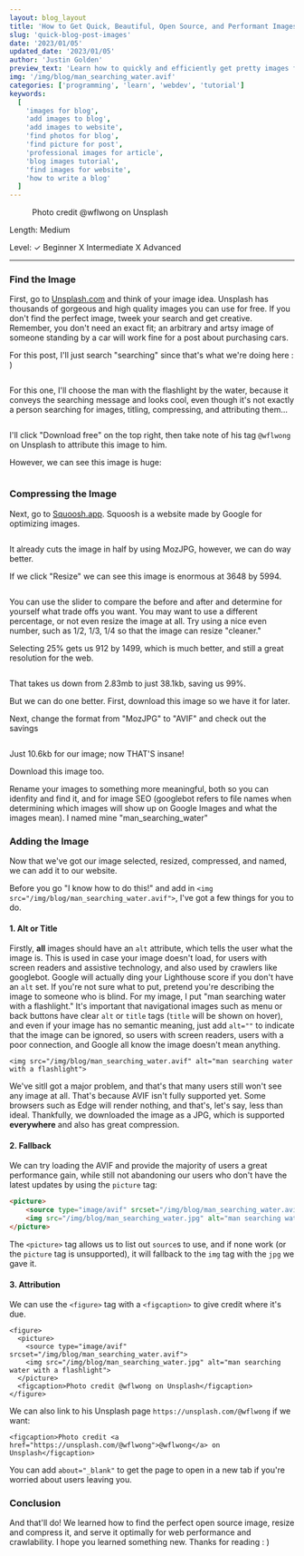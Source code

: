 ```yaml
---
layout: blog_layout
title: 'How to Get Quick, Beautiful, Open Source, and Performant Images for Your Blog'
slug: 'quick-blog-post-images'
date: '2023/01/05'
updated_date: '2023/01/05'
author: 'Justin Golden'
preview_text: 'Learn how to quickly and efficiently get pretty images for your next blog post.'
img: '/img/blog/man_searching_water.avif'
categories: ['programming', 'learn', 'webdev', 'tutorial']
keywords:
  [
    'images for blog',
    'add images to blog',
    'add images to website',
    'find photos for blog',
    'find picture for post',
    'professional images for article',
    'blog images tutorial',
    'find images for website',
    'how to write a blog'
  ]
---
```


<figure>
  <picture>
    <source type="image/avif" srcset="/img/blog/man_searching_water.avif">
    <img src="/img/blog/man_searching_water.jpg" alt="">
  </picture>
  <figcaption>Photo credit @wflwong on Unsplash</figcaption>
</figure>

Length: Medium

Level: ✓ Beginner X Intermediate X Advanced

---

### Find the Image

First, go to [Unsplash.com](https://unsplash.com/) and think of your image idea. Unsplash has thousands of gorgeous and high quality images you can use for free. If you don't find the perfect image, tweek your search and get creative. Remember, you don't need an exact fit; an arbitrary and artsy image of someone standing by a car will work fine for a post about purchasing cars.

For this post, I'll just search "searching" since that's what we're doing here : )

<img src="/img/blog/posts/find_blog_image_unsplash.jpg" alt="">

For this one, I'll choose the man with the flashlight by the water, because it conveys the searching message and looks cool, even though it's not exactly a person searching for images, titling, compressing, and attributing them...

<img src="/img/blog/posts/find_blog_image_unsplash_details.jpg" alt="">

I'll click "Download free" on the top right, then take note of his tag `@wflwong` on Unsplash to attribute this image to him.

However, we can see this image is huge:

<img src="/img/blog/posts/find_blog_image_unsplash_file.jpg" alt="">

### Compressing the Image

Next, go to [Squoosh.app](https://squoosh.app/). Squoosh is a website made by Google for optimizing images.

<img src="/img/blog/posts/find_blog_image_squoosh.jpg" alt="">

It already cuts the image in half by using MozJPG, however, we can do way better.

If we click "Resize" we can see this image is enormous at 3648 by 5994.

<img src="/img/blog/posts/find_blog_image_squoosh_resize.jpg" alt="">

You can use the slider to compare the before and after and determine for yourself what trade offs you want. You may want to use a different percentage, or not even resize the image at all. Try using a nice even number, such as 1/2, 1/3, 1/4 so that the image can resize "cleaner."

Selecting 25% gets us 912 by 1499, which is much better, and still a great resolution for the web.

<img src="/img/blog/posts/find_blog_image_squoosh_resized.jpg" alt="">

That takes us down from 2.83mb to just 38.1kb, saving us 99%.

But we can do one better. First, download this image so we have it for later.

Next, change the format from "MozJPG" to "AVIF" and check out the savings

<img src="/img/blog/posts/find_blog_image_squoosh_avif.jpg" alt="">

Just 10.6kb for our image; now THAT'S insane!

Download this image too.

Rename your images to something more meaningful, both so you can idenfity and find it, and for image SEO (googlebot refers to file names when determining which images will show up on Google Images and what the images mean). I named mine "man_searching_water"

### Adding the Image

Now that we've got our image selected, resized, compressed, and named, we can add it to our website.

Before you go "I know how to do this!" and add in `<img src="/img/blog/man_searching_water.avif">`, I've got a few things for you to do.

#### 1. Alt or Title

Firstly, **all** images should have an `alt` attribute, which tells the user what the image is. This is used in case your image doesn't load, for users with screen readers and assistive technology, and also used by crawlers like googlebot. Google will actually ding your Lighthouse score if you don't have an `alt` set. If you're not sure what to put, pretend you're describing the image to someone who is blind. For my image, I put "man searching water with a flashlight." It's important that navigational images such as menu or back buttons have clear `alt` or `title` tags (`title` will be shown on hover), and even if your image has no semantic meaning, just add `alt=""` to indicate that the image can be ignored, so users with screen readers, users with a poor connection, and Google all know the image doesn't mean anything.

`<img src="/img/blog/man_searching_water.avif" alt="man searching water with a flashlight">`

We've sitll got a major problem, and that's that many users still won't see any image at all. That's because AVIF isn't fully supported yet. Some browsers such as Edge will render nothing, and that's, let's say, less than ideal. Thankfully, we downloaded the image as a JPG, which is supported **everywhere** and also has great compression.

#### 2. Fallback

We can try loading the AVIF and provide the majority of users a great performance gain, while still not abandoning our users who don't have the latest updates by using the `picture` tag:

```html
<picture>
	<source type="image/avif" srcset="/img/blog/man_searching_water.avif" />
	<img src="/img/blog/man_searching_water.jpg" alt="man searching water with a flashlight" />
</picture>
```

The `<picture>` tag allows us to list out `source`s to use, and if none work (or the `picture` tag is unsupported), it will fallback to the `img` tag with the `jpg` we gave it.

#### 3. Attribution

We can use the `<figure>` tag with a `<figcaption>` to give credit where it's due.

```
<figure>
  <picture>
    <source type="image/avif" srcset="/img/blog/man_searching_water.avif">
    <img src="/img/blog/man_searching_water.jpg" alt="man searching water with a flashlight">
  </picture>
  <figcaption>Photo credit @wflwong on Unsplash</figcaption>
</figure>
```

We can also link to his Unsplash page `https://unsplash.com/@wflwong` if we want:

```
<figcaption>Photo credit <a href="https://unsplash.com/@wflwong">@wflwong</a> on Unsplash</figcaption>
```

You can add `about="_blank"` to get the page to open in a new tab if you're worried about users leaving you.

### Conclusion

And that'll do! We learned how to find the perfect open source image, resize and compress it, and serve it optimally for web performance and crawlability. I hope you learned something new. Thanks for reading : )
